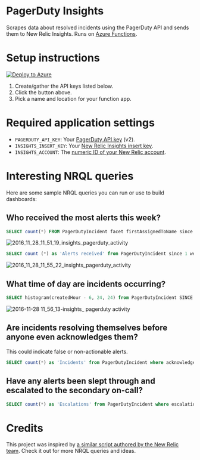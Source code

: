 # PagerDuty Insights

Scrapes data about resolved incidents using the PagerDuty API and sends them to New Relic Insights.
Runs on [Azure Functions](https://azure.microsoft.com/en-us/services/functions/).

# Setup instructions
[![Deploy to Azure](http://azuredeploy.net/deploybutton.png)](https://azuredeploy.net/)

1. Create/gather the API keys listed below.
2. Click the button above.
3. Pick a name and location for your function app.

# Required application settings
* `PAGERDUTY_API_KEY`: Your [PagerDuty API key][pagerdutyapi] (v2).
* `INSIGHTS_INSERT_KEY`: Your [New Relic Insights insert key][insightsapi].
* `INSIGHTS_ACCOUNT`: The [numeric ID of your New Relic account][insightsaccount].

[pagerdutyapi]: https://support.pagerduty.com/hc/en-us/articles/202829310-Generating-an-API-Key
[insightsapi]: https://docs.newrelic.com/docs/insights/new-relic-insights/custom-events/insert-custom-events-insights-api#register
[insightsaccount]: https://docs.newrelic.com/docs/accounts-partnerships/accounts/account-setup/account-id

# Interesting NRQL queries

Here are some sample NRQL queries you can run or use to build dashboards:

## Who received the most alerts this week?
```sql
SELECT count(*) FROM PagerDutyIncident facet firstAssignedToName since 1 week ago timeseries auto
```
![2016_11_28_11_51_19_insights_pagerduty_activity](https://cloud.githubusercontent.com/assets/150953/20679906/71462cd0-b562-11e6-86f1-36c783f9afe0.png)

```sql
SELECT count (*) as 'Alerts received' from PagerDutyIncident since 1 week ago facet firstAssignedToName
```
![2016_11_28_11_55_22_insights_pagerduty_activity](https://cloud.githubusercontent.com/assets/150953/20679932/8fa59aee-b562-11e6-92f4-e3fb56e47bb3.png)

## What time of day are incidents occurring?
```sql
SELECT histogram(createdHour - 6, 24, 24) from PagerDutyIncident SINCE 1 week ago
```
![2016-11-28 11_56_13-insights_ pagerduty activity](https://cloud.githubusercontent.com/assets/150953/20679999/d00970ba-b562-11e6-95c9-b6c2b87da851.png)

## Are incidents resolving themselves before anyone even acknowledges them?
This could indicate false or non-actionable alerts.
```sql
SELECT count(*) as 'Incidents' from PagerDutyIncident where acknowledgedBy is null and resolvedByType NOT LIKE '%user%' since 1 week ago
```

## Have any alerts been slept through and escalated to the secondary on-call?
```sql
SELECT count(*) as 'Escalations' from PagerDutyIncident where escalations > 0 since 1 week ago
```

# Credits
This project was inspired by [a similar script authored by the New Relic team][insights-about-pagerduty]. Check it out for more NRQL queries and ideas.

[insights-about-pagerduty]: https://github.com/newrelic/insights-about-pagerduty
